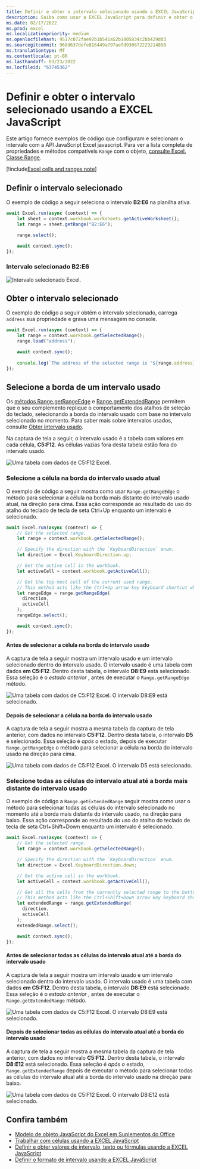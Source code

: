 ```yaml
---
title: Definir e obter o intervalo selecionado usando a EXCEL JavaScript
description: Saiba como usar a EXCEL JavaScript para definir e obter o intervalo selecionado usando a API JavaScript Excel JavaScript.
ms.date: 02/17/2022
ms.prod: excel
ms.localizationpriority: medium
ms.openlocfilehash: 9517c072fae92b1b541a52b1805834c2bb429dd3
ms.sourcegitcommit: 968d637defe816449a797aefd930872229214898
ms.translationtype: MT
ms.contentlocale: pt-BR
ms.lasthandoff: 03/23/2022
ms.locfileid: "63745362"
---
```

# <a name="set-and-get-the-selected-range-using-the-excel-javascript-api"></a>Definir e obter o intervalo selecionado usando a EXCEL JavaScript

Este artigo fornece exemplos de código que configuram e selecionam o intervalo com a API JavaScript Excel javascript. Para ver a lista completa de propriedades e métodos compatíveis `Range` com o objeto, [consulte Excel. Classe Range](/javascript/api/excel/excel.range).

[!include[Excel cells and ranges note](../includes/note-excel-cells-and-ranges.md)]

## <a name="set-the-selected-range"></a>Definir o intervalo selecionado

O exemplo de código a seguir seleciona o intervalo **B2:E6** na planilha ativa.

```js
await Excel.run(async (context) => {
    let sheet = context.workbook.worksheets.getActiveWorksheet();
    let range = sheet.getRange("B2:E6");

    range.select();

    await context.sync();
});
```

### <a name="selected-range-b2e6"></a>Intervalo selecionado B2:E6

![Intervalo selecionado Excel.](../images/excel-ranges-set-selection.png)

## <a name="get-the-selected-range"></a>Obter o intervalo selecionado

O exemplo de código a seguir obtém o intervalo selecionado, carrega `address` sua propriedade e grava uma mensagem no console.

```js
await Excel.run(async (context) => {
    let range = context.workbook.getSelectedRange();
    range.load("address");

    await context.sync();
    
    console.log(`The address of the selected range is "${range.address}"`);
});
```

## <a name="select-the-edge-of-a-used-range"></a>Selecione a borda de um intervalo usado

Os [métodos Range.getRangeEdge](/javascript/api/excel/excel.range#excel-excel-range-getrangeedge-member(1)) e [Range.getExtendedRange](/javascript/api/excel/excel.range#excel-excel-range-getextendedrange-member(1)) permitem que o seu complemento replique o comportamento dos atalhos de seleção do teclado, selecionando a borda do intervalo usado com base no intervalo selecionado no momento. Para saber mais sobre intervalos usados, consulte [Obter intervalo usado](excel-add-ins-ranges-get.md#get-used-range).

Na captura de tela a seguir, o intervalo usado é a tabela com valores em cada célula, **C5:F12**. As células vazias fora desta tabela estão fora do intervalo usado.

![Uma tabela com dados de C5:F12 Excel.](../images/excel-ranges-used-range.png)

### <a name="select-the-cell-at-the-edge-of-the-current-used-range"></a>Selecione a célula na borda do intervalo usado atual

O exemplo de código a seguir mostra como usar `Range.getRangeEdge` o método para selecionar a célula na borda mais distante do intervalo usado atual, na direção para cima. Essa ação corresponde ao resultado do uso do atalho do teclado de tecla de seta Ctrl+Up enquanto um intervalo é selecionado.

```js
await Excel.run(async (context) => {
    // Get the selected range.
    let range = context.workbook.getSelectedRange();

    // Specify the direction with the `KeyboardDirection` enum.
    let direction = Excel.KeyboardDirection.up;

    // Get the active cell in the workbook.
    let activeCell = context.workbook.getActiveCell();

    // Get the top-most cell of the current used range.
    // This method acts like the Ctrl+Up arrow key keyboard shortcut while a range is selected.
    let rangeEdge = range.getRangeEdge(
      direction,
      activeCell
    );
    rangeEdge.select();

    await context.sync();
});
```

#### <a name="before-selecting-the-cell-at-the-edge-of-the-used-range"></a>Antes de selecionar a célula na borda do intervalo usado

A captura de tela a seguir mostra um intervalo usado e um intervalo selecionado dentro do intervalo usado. O intervalo usado é uma tabela com dados **em C5:F12**. Dentro desta tabela, o intervalo **D8:E9** está selecionado. Essa seleção é o *estado anterior* , antes de executar o `Range.getRangeEdge` método.

![Uma tabela com dados de C5:F12 Excel. O intervalo D8:E9 está selecionado.](../images/excel-ranges-used-range-d8-e9.png)

#### <a name="after-selecting-the-cell-at-the-edge-of-the-used-range"></a>Depois de selecionar a célula na borda do intervalo usado

A captura de tela a seguir mostra a mesma tabela da captura de tela anterior, com dados no intervalo **C5:F12**. Dentro desta tabela, o intervalo **D5** é selecionado. Essa seleção é *após o* estado, depois de executar `Range.getRangeEdge` o método para selecionar a célula na borda do intervalo usado na direção para cima.

![Uma tabela com dados de C5:F12 Excel. O intervalo D5 está selecionado.](../images/excel-ranges-used-range-d5.png)

### <a name="select-all-cells-from-current-range-to-furthest-edge-of-used-range"></a>Selecione todas as células do intervalo atual até a borda mais distante do intervalo usado

O exemplo de código a `Range.getExtendedRange` seguir mostra como usar o método para selecionar todas as células do intervalo selecionado no momento até a borda mais distante do intervalo usado, na direção para baixo. Essa ação corresponde ao resultado do uso do atalho do teclado de tecla de seta Ctrl+Shift+Down enquanto um intervalo é selecionado.

```js
await Excel.run(async (context) => {
    // Get the selected range.
    let range = context.workbook.getSelectedRange();

    // Specify the direction with the `KeyboardDirection` enum.
    let direction = Excel.KeyboardDirection.down;

    // Get the active cell in the workbook.
    let activeCell = context.workbook.getActiveCell();

    // Get all the cells from the currently selected range to the bottom-most edge of the used range.
    // This method acts like the Ctrl+Shift+Down arrow key keyboard shortcut while a range is selected.
    let extendedRange = range.getExtendedRange(
      direction,
      activeCell
    );
    extendedRange.select();

    await context.sync();
});
```

#### <a name="before-selecting-all-the-cells-from-the-current-range-to-the-edge-of-the-used-range"></a>Antes de selecionar todas as células do intervalo atual até a borda do intervalo usado

A captura de tela a seguir mostra um intervalo usado e um intervalo selecionado dentro do intervalo usado. O intervalo usado é uma tabela com dados **em C5:F12**. Dentro desta tabela, o intervalo **D8:E9** está selecionado. Essa seleção é o *estado anterior* , antes de executar o `Range.getExtendedRange` método.

![Uma tabela com dados de C5:F12 Excel. O intervalo D8:E9 está selecionado.](../images/excel-ranges-used-range-d8-e9.png)

#### <a name="after-selecting-all-the-cells-from-the-current-range-to-the-edge-of-the-used-range"></a>Depois de selecionar todas as células do intervalo atual até a borda do intervalo usado

A captura de tela a seguir mostra a mesma tabela da captura de tela anterior, com dados no intervalo **C5:F12**. Dentro desta tabela, o intervalo **D8:E12** está selecionado. Essa seleção é *após o* estado, `Range.getExtendedRange` depois de executar o método para selecionar todas as células do intervalo atual até a borda do intervalo usado na direção para baixo.

![Uma tabela com dados de C5:F12 Excel. O intervalo D8:E12 está selecionado.](../images/excel-ranges-used-range-d8-e12.png)

## <a name="see-also"></a>Confira também

- [Modelo de objeto JavaScript do Excel em Suplementos do Office](excel-add-ins-core-concepts.md)
- [Trabalhar com células usando a EXCEL JavaScript](excel-add-ins-cells.md)
- [Definir e obter valores de intervalo, texto ou fórmulas usando a EXCEL JavaScript](excel-add-ins-ranges-set-get-values.md)
- [Definir o formato de intervalo usando a EXCEL JavaScript](excel-add-ins-ranges-set-format.md)
